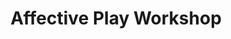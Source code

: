 ---
layout: default
category: session
id: affective-play-workshop
title: Affective Play Workshop
permalink: /schedule#affective-play-workshop

day: Friday
time: 7&colon;00pm - 7&colon;50pm
room: Rm. 803

track: Affective Play

talks:
  - Coffee&colon; A Misunderstanding
---